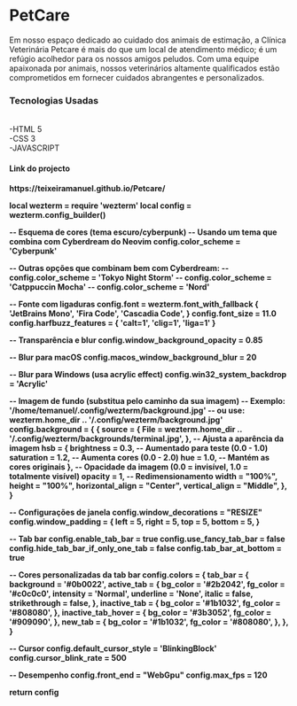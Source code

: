 
<h1> PetCare</h1>
Em nosso espaço dedicado ao cuidado dos animais de estimação, a Clínica Veterinária Petcare é mais do que um local de atendimento médico; é um refúgio acolhedor para os nossos amigos peludos. Com uma equipe apaixonada por animais, nossos veterinários altamente qualificados estão comprometidos em fornecer cuidados abrangentes e personalizados.<br>

<h3> Tecnologias Usadas</h3><br>
-HTML 5<br>
-CSS 3<br>
-JAVASCRIPT<br>
<h4>Link do projecto<h4>
https://teixeiramanuel.github.io/Petcare/


local wezterm = require 'wezterm'
local config = wezterm.config_builder()

-- Esquema de cores (tema escuro/cyberpunk)
-- Usando um tema que combina com Cyberdream do Neovim
config.color_scheme = 'Cyberpunk'

-- Outras opções que combinam bem com Cyberdream:
-- config.color_scheme = 'Tokyo Night Storm'
-- config.color_scheme = 'Catppuccin Mocha'
-- config.color_scheme = 'Nord'

-- Fonte com ligaduras
config.font = wezterm.font_with_fallback {
  'JetBrains Mono',
  'Fira Code',
  'Cascadia Code',
}
config.font_size = 11.0
config.harfbuzz_features = { 'calt=1', 'clig=1', 'liga=1' }

-- Transparência e blur
config.window_background_opacity = 0.85

-- Blur para macOS
config.macos_window_background_blur = 20

-- Blur para Windows (usa acrylic effect)
config.win32_system_backdrop = 'Acrylic'

-- Imagem de fundo (substitua pelo caminho da sua imagem)
-- Exemplo: '/home/temanuel/.config/wezterm/background.jpg'
-- ou use: wezterm.home_dir .. '/.config/wezterm/background.jpg'
config.background = {
  {
    source = {
      File = wezterm.home_dir .. '/.config/wezterm/backgrounds/terminal.jpg',
    },
    -- Ajusta a aparência da imagem
    hsb = {
      brightness = 0.3,  -- Aumentado para teste (0.0 - 1.0)
      saturation = 1.2,   -- Aumenta cores (0.0 - 2.0)
      hue = 1.0,          -- Mantém as cores originais
    },
    -- Opacidade da imagem (0.0 = invisível, 1.0 = totalmente visível)
    opacity = 1,
    -- Redimensionamento
    width = "100%",
    height = "100%",
    horizontal_align = "Center",
    vertical_align = "Middle",
  },
}

-- Configurações de janela
config.window_decorations = "RESIZE"
config.window_padding = {
  left = 5,
  right = 5,
  top = 5,
  bottom = 5,
}

-- Tab bar
config.enable_tab_bar = true
config.use_fancy_tab_bar = false
config.hide_tab_bar_if_only_one_tab = false
config.tab_bar_at_bottom = true

-- Cores personalizadas da tab bar
config.colors = {
  tab_bar = {
    background = '#0b0022',
    active_tab = {
      bg_color = '#2b2042',
      fg_color = '#c0c0c0',
      intensity = 'Normal',
      underline = 'None',
      italic = false,
      strikethrough = false,
    },
    inactive_tab = {
      bg_color = '#1b1032',
      fg_color = '#808080',
    },
    inactive_tab_hover = {
      bg_color = '#3b3052',
      fg_color = '#909090',
    },
    new_tab = {
      bg_color = '#1b1032',
      fg_color = '#808080',
    },
  },
}

-- Cursor
config.default_cursor_style = 'BlinkingBlock'
config.cursor_blink_rate = 500

-- Desempenho
config.front_end = "WebGpu"
config.max_fps = 120

return config
